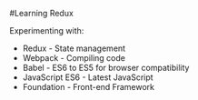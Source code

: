 #Learning Redux

Experimenting with:

* Redux - State management
* Webpack - Compiling code
* Babel - ES6 to ES5 for browser compatibility
* JavaScript ES6 - Latest JavaScript
* Foundation - Front-end Framework




